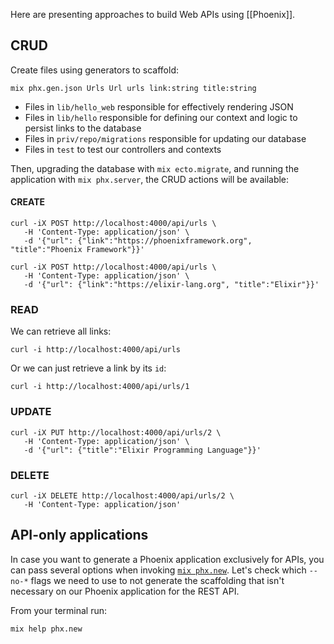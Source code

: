 Here are presenting approaches to build Web APIs using [[Phoenix]].

## CRUD

Create files using generators to scaffold:
```
mix phx.gen.json Urls Url urls link:string title:string
```

- Files in `lib/hello_web` responsible for effectively rendering JSON
- Files in `lib/hello` responsible for defining our context and logic to persist links to the database
- Files in `priv/repo/migrations` responsible for updating our database
- Files in `test` to test our controllers and contexts

Then, upgrading the database with `mix ecto.migrate`, and running the application with `mix phx.server`, the CRUD actions will be available:

#### CREATE
```
curl -iX POST http://localhost:4000/api/urls \
   -H 'Content-Type: application/json' \
   -d '{"url": {"link":"https://phoenixframework.org", "title":"Phoenix Framework"}}'

curl -iX POST http://localhost:4000/api/urls \
   -H 'Content-Type: application/json' \
   -d '{"url": {"link":"https://elixir-lang.org", "title":"Elixir"}}'
```
### READ
We can retrieve all links:
```
curl -i http://localhost:4000/api/urls
```

Or we can just retrieve a link by its `id`:
```
curl -i http://localhost:4000/api/urls/1
```
### UPDATE
```
curl -iX PUT http://localhost:4000/api/urls/2 \
   -H 'Content-Type: application/json' \
   -d '{"url": {"title":"Elixir Programming Language"}}'
```
### DELETE
```
curl -iX DELETE http://localhost:4000/api/urls/2 \
   -H 'Content-Type: application/json'
```

## API-only applications
In case you want to generate a Phoenix application exclusively for APIs, you can pass several options when invoking [`mix phx.new`](https://hexdocs.pm/phoenix/Mix.Tasks.Phx.New.html). Let's check which `--no-*` flags we need to use to not generate the scaffolding that isn't necessary on our Phoenix application for the REST API.

From your terminal run:

```
mix help phx.new
```